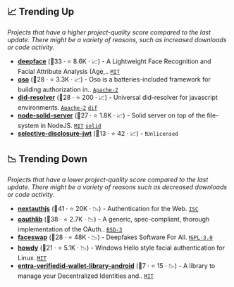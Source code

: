## 📈 Trending Up

_Projects that have a higher project-quality score compared to the last update. There might be a variety of reasons, such as increased downloads or code activity._

- <b><a href="https://github.com/serengil/deepface">deepface</a></b> (🥇33 ·  ⭐ 8.6K · 📈) - A Lightweight Face Recognition and Facial Attribute Analysis (Age,.. <code><a href="http://bit.ly/34MBwT8">MIT</a></code>
- <b><a href="https://github.com/osohq/oso">oso</a></b> (🥉28 ·  ⭐ 3.3K · 📈) - Oso is a batteries-included framework for building authorization in.. <code><a href="http://bit.ly/3nYMfla">Apache-2</a></code>
- <b><a href="https://github.com/decentralized-identity/did-resolver">did-resolver</a></b> (🥈28 ·  ⭐ 200 · 📈) - Universal did-resolver for javascript environments. <code><a href="http://bit.ly/3nYMfla">Apache-2</a></code> <a href="https://identity.foundation/"><code>dif</code></a>
- <b><a href="https://github.com/nodeSolidServer/node-solid-server">node-solid-server</a></b> (🥇27 ·  ⭐ 1.8K · 📈) - Solid server on top of the file-system in NodeJS. <code><a href="http://bit.ly/34MBwT8">MIT</a></code> <a href="https://solidproject.org/"><code>solid</code></a>
- <b><a href="https://github.com/oauth-wg/oauth-selective-disclosure-jwt">selective-disclosure-jwt</a></b> (🥉13 ·  ⭐ 42 · 📈) -  <code>❗Unlicensed</code>

## 📉 Trending Down

_Projects that have a lower project-quality score compared to the last update. There might be a variety of reasons such as decreased downloads or code activity._

- <b><a href="https://github.com/nextauthjs/next-auth">nextauthjs</a></b> (🥇41 ·  ⭐ 20K · 📉) - Authentication for the Web. <code><a href="http://bit.ly/3hkKRql">ISC</a></code>
- <b><a href="https://github.com/oauthlib/oauthlib">oauthlib</a></b> (🥇38 ·  ⭐ 2.7K · 📉) - A generic, spec-compliant, thorough implementation of the OAuth.. <code><a href="http://bit.ly/3aKzpTv">BSD-3</a></code>
- <b><a href="https://github.com/deepfakes/faceswap">faceswap</a></b> (🥉28 ·  ⭐ 48K · 📉) - Deepfakes Software For All. <code><a href="http://bit.ly/2M0xdwT">❗️GPL-3.0</a></code>
- <b><a href="https://github.com/boltgolt/howdy">howdy</a></b> (🥉21 ·  ⭐ 5.1K · 📉) - Windows Hello style facial authentication for Linux. <code><a href="http://bit.ly/34MBwT8">MIT</a></code>
- <b><a href="https://github.com/microsoft/entra-verifiedid-wallet-library-android">entra-verifiedid-wallet-library-android</a></b> (🥉7 ·  ⭐ 15 · 📉) - A library to manage your Decentralized Identities and.. <code><a href="http://bit.ly/34MBwT8">MIT</a></code>

